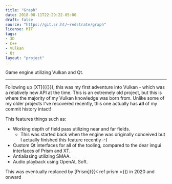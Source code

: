 ```yaml
---
title: "Graph"
date: 2018-08-11T22:29:22-05:00
draft: false
source: "https://git.sr.ht/~redstrate/graph"
license: MIT
tags:
- 3D
- C++
- Vulkan
- Qt
layout: "project"
---
```


Game engine utilizing Vulkan and Qt.

<!--more-->
---

Following up [XT]({{<ref XT>}}), this was my first adventure into Vulkan - which was a relatively new API at the time. This is an extremely old project, but this is where the majority of my Vulkan knowledge was born from. Unlike some of my older projects I've recovered recently, this one actually has **all** of my commit history intact!

This features things such as:
* Working depth of field pass utilizing near and far fields.
    * This was started back when the engine was originally conceived but I actually finished this feature recently :-)
* Custom Qt interfaces for all of the tooling, compared to the dear imgui interfaces of Prism and XT.
* Antialiasing utilizing SMAA.
* Audio playback using OpenAL Soft.

This was eventually replaced by [Prism]({{< ref prism >}}) in 2020 and onward
